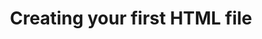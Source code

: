 ---
id: creating-your-first-html-file
title: Creating your first HTML file
sidebar_label: First HTML file
tags: [html]
sidebar_position: 2
---